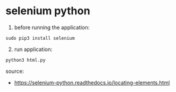 # selenium python

1. before running the application:
```
sudo pip3 install selenium
```

2. run application:
```
python3 html.py
```

source:
- https://selenium-python.readthedocs.io/locating-elements.html